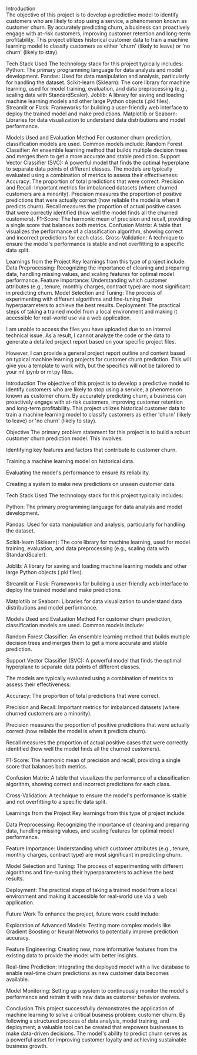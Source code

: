 Introduction  
The objective of this project is to develop a predictive model to identify customers who are likely to stop using a service, a phenomenon known as customer churn. By accurately predicting churn, a business can proactively engage with at-risk customers, improving customer retention and long-term profitability. This project utilizes historical customer data to train a machine learning model to classify customers as either 'churn' (likely to leave) or 'no churn' (likely to stay).


Tech Stack Used
The technology stack for this project typically includes:
Python: The primary programming language for data analysis and model development.
Pandas: Used for data manipulation and analysis, particularly for handling the dataset.
Scikit-learn (Sklearn): The core library for machine learning, used for model training, evaluation, and data preprocessing (e.g., scaling data with StandardScaler).
Joblib: A library for saving and loading machine learning models and other large Python objects (.pkl files).
Streamlit or Flask: Frameworks for building a user-friendly web interface to deploy the trained model and make predictions.
Matplotlib or Seaborn: Libraries for data visualization to understand data distributions and model performance.


Models Used and Evaluation Method
For customer churn prediction, classification models are used. Common models include:
Random Forest Classifier: An ensemble learning method that builds multiple decision trees and merges them to get a more accurate and stable prediction.
Support Vector Classifier (SVC): A powerful model that finds the optimal hyperplane to separate data points of different classes.
The models are typically evaluated using a combination of metrics to assess their effectiveness:
Accuracy: The proportion of total predictions that were correct.
Precision and Recall: Important metrics for imbalanced datasets (where churned customers are a minority).
Precision measures the proportion of positive predictions that were actually correct (how reliable the model is when it predicts churn).
Recall measures the proportion of actual positive cases that were correctly identified (how well the model finds all the churned customers).
F1-Score: The harmonic mean of precision and recall, providing a single score that balances both metrics.
Confusion Matrix: A table that visualizes the performance of a classification algorithm, showing correct and incorrect predictions for each class.
Cross-Validation: A technique to ensure the model's performance is stable and not overfitting to a specific data split.


Learnings from the Project
Key learnings from this type of project include:
Data Preprocessing: Recognizing the importance of cleaning and preparing data, handling missing values, and scaling features for optimal model performance.
Feature Importance: Understanding which customer attributes (e.g., tenure, monthly charges, contract type) are most significant in predicting churn.
Model Selection and Tuning: The process of experimenting with different algorithms and fine-tuning their hyperparameters to achieve the best results.
Deployment: The practical steps of taking a trained model from a local environment and making it accessible for real-world use via a web application.


I am unable to access the files you have uploaded due to an internal technical issue. As a result, I cannot analyze the code or the data to generate a detailed project report based on your specific project files.

However, I can provide a general project report outline and content based on typical machine learning projects for customer churn prediction. This will give you a template to work with, but the specifics will not be tailored to your ml.ipynb or ml.py files.

Introduction
The objective of this project is to develop a predictive model to identify customers who are likely to stop using a service, a phenomenon known as customer churn. By accurately predicting churn, a business can proactively engage with at-risk customers, improving customer retention and long-term profitability. This project utilizes historical customer data to train a machine learning model to classify customers as either 'churn' (likely to leave) or 'no churn' (likely to stay).

Objective
The primary problem statement for this project is to build a robust customer churn prediction model. This involves:

Identifying key features and factors that contribute to customer churn.

Training a machine learning model on historical data.

Evaluating the model's performance to ensure its reliability.

Creating a system to make new predictions on unseen customer data.

Tech Stack Used
The technology stack for this project typically includes:

Python: The primary programming language for data analysis and model development.

Pandas: Used for data manipulation and analysis, particularly for handling the dataset.

Scikit-learn (Sklearn): The core library for machine learning, used for model training, evaluation, and data preprocessing (e.g., scaling data with StandardScaler).

Joblib: A library for saving and loading machine learning models and other large Python objects (.pkl files).

Streamlit or Flask: Frameworks for building a user-friendly web interface to deploy the trained model and make predictions.

Matplotlib or Seaborn: Libraries for data visualization to understand data distributions and model performance.

Models Used and Evaluation Method
For customer churn prediction, classification models are used. Common models include:

Random Forest Classifier: An ensemble learning method that builds multiple decision trees and merges them to get a more accurate and stable prediction.

Support Vector Classifier (SVC): A powerful model that finds the optimal hyperplane to separate data points of different classes.

The models are typically evaluated using a combination of metrics to assess their effectiveness:

Accuracy: The proportion of total predictions that were correct.

Precision and Recall: Important metrics for imbalanced datasets (where churned customers are a minority).

Precision measures the proportion of positive predictions that were actually correct (how reliable the model is when it predicts churn).

Recall measures the proportion of actual positive cases that were correctly identified (how well the model finds all the churned customers).

F1-Score: The harmonic mean of precision and recall, providing a single score that balances both metrics.

Confusion Matrix: A table that visualizes the performance of a classification algorithm, showing correct and incorrect predictions for each class.

Cross-Validation: A technique to ensure the model's performance is stable and not overfitting to a specific data split.

Learnings from the Project
Key learnings from this type of project include:

Data Preprocessing: Recognizing the importance of cleaning and preparing data, handling missing values, and scaling features for optimal model performance.

Feature Importance: Understanding which customer attributes (e.g., tenure, monthly charges, contract type) are most significant in predicting churn.

Model Selection and Tuning: The process of experimenting with different algorithms and fine-tuning their hyperparameters to achieve the best results.

Deployment: The practical steps of taking a trained model from a local environment and making it accessible for real-world use via a web application.

Future Work
To enhance the project, future work could include:

Exploration of Advanced Models: Testing more complex models like Gradient Boosting or Neural Networks to potentially improve prediction accuracy.

Feature Engineering: Creating new, more informative features from the existing data to provide the model with better insights.

Real-time Prediction: Integrating the deployed model with a live database to enable real-time churn predictions as new customer data becomes available.

Model Monitoring: Setting up a system to continuously monitor the model's performance and retrain it with new data as customer behavior evolves.

Conclusion
This project successfully demonstrates the application of machine learning to solve a critical business problem: customer churn. By following a structured process of data analysis, model training, and deployment, a valuable tool can be created that empowers businesses to make data-driven decisions. The model's ability to predict churn serves as a powerful asset for improving customer loyalty and achieving sustainable business growth.
